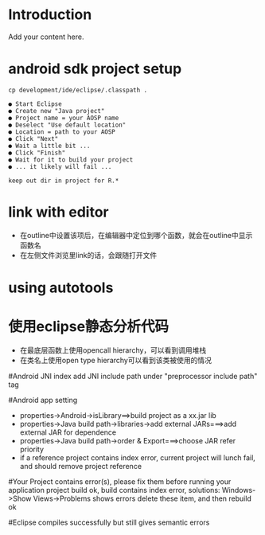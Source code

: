 # Introduction #

Add your content here.

# android sdk project setup
```
cp development/ide/eclipse/.classpath .

● Start Eclipse
● Create new "Java project"
● Project name = your AOSP name
● Deselect "Use default location"
● Location = path to your AOSP
● Click "Next"
● Wait a little bit ...
● Click "Finish"
● Wait for it to build your project
● ... it likely will fail ...

keep out dir in project for R.*
```
# link with editor #
* 在outline中设置该项后，在编辑器中定位到哪个函数，就会在outline中显示函数名
* 在左侧文件浏览里link的话，会跟随打开文件

# using autotools #

# 使用eclipse静态分析代码
* 在最底层函数上使用opencall hierarchy，可以看到调用堆栈
* 在类名上使用open type hierarchy可以看到该类被使用的情况

#Android JNI index
add JNI include path under "preprocessor include path" tag

#Android app setting
 * properties->Android->isLibrary==>build project as a xx.jar lib
 * properties->Java build path->libraries->add external JARs===>add external JAR for dependence
 * properties->Java build path->order & Export===>choose JAR refer priority
 * if a reference project contains index error, current project will lunch fail, and should remove project reference

#Your Project contains error(s), please fix them before running your application
project build ok, build contains index error, solutions:
Windows->Show Views->Problems shows  errors
delete these item, and then rebuild ok

#Eclipse compiles successfully but still gives semantic errors
